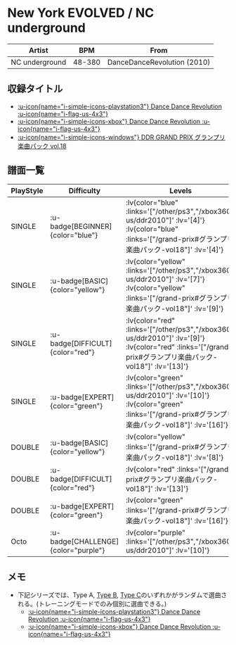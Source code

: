 # New York EVOLVED / NC underground

|Artist|BPM|From|
|------|---|----|
|NC underground|48-380|DanceDanceRevolution (2010)|

## 収録タイトル

- [ :u-icon{name="i-simple-icons-playstation3"} Dance Dance Revolution :u-icon{name="i-flag-us-4x3"} ](/other/ps3)
- [ :u-icon{name="i-simple-icons-xbox"} Dance Dance Revolution :u-icon{name="i-flag-us-4x3"} ](/xbox360-us/ddr2010)
- [ :u-icon{name="i-simple-icons-windows"} DDR GRAND PRIX グランプリ楽曲パック vol.18](/grand-prix#グランプリ楽曲パック-vol18)

## 譜面一覧

|PlayStyle|Difficulty|Levels|Notes|Movie|
|---------|----------|------|-----|-----|
|SINGLE| :u-badge[BEGINNER]{color="blue"} | :lv{color="blue" :links='["/other/ps3","/xbox360-us/ddr2010"]' :lv='[4]'}  :lv{color="blue" :links='["/grand-prix#グランプリ楽曲パック-vol18"]' :lv='[4]'} |109/17||
|SINGLE| :u-badge[BASIC]{color="yellow"} | :lv{color="yellow" :links='["/other/ps3","/xbox360-us/ddr2010"]' :lv='[7]'}  :lv{color="yellow" :links='["/grand-prix#グランプリ楽曲パック-vol18"]' :lv='[9]'} |238/30||
|SINGLE| :u-badge[DIFFICULT]{color="red"} | :lv{color="red" :links='["/other/ps3","/xbox360-us/ddr2010"]' :lv='[9]'}  :lv{color="red" :links='["/grand-prix#グランプリ楽曲パック-vol18"]' :lv='[13]'} |437/45||
|SINGLE| :u-badge[EXPERT]{color="green"} | :lv{color="green" :links='["/other/ps3","/xbox360-us/ddr2010"]' :lv='[10]'}  :lv{color="green" :links='["/grand-prix#グランプリ楽曲パック-vol18"]' :lv='[16]'} |573/85||
|DOUBLE| :u-badge[BASIC]{color="yellow"} | :lv{color="yellow" :links='["/grand-prix#グランプリ楽曲パック-vol18"]' :lv='[8]'} |233/34||
|DOUBLE| :u-badge[DIFFICULT]{color="red"} | :lv{color="red" :links='["/grand-prix#グランプリ楽曲パック-vol18"]' :lv='[13]'} |401/46||
|DOUBLE| :u-badge[EXPERT]{color="green"} | :lv{color="green" :links='["/grand-prix#グランプリ楽曲パック-vol18"]' :lv='[16]'} |598/30||
|Octo| :u-badge[CHALLENGE]{color="purple"} | :lv{color="purple" :links='["/other/ps3","/xbox360-us/ddr2010"]' :lv='[10]'} |||

## メモ

- 下記シリーズでは、Type A, [Type B](/other/ps3/new-york-evolved-type-b), [Type C](/other/ps3/new-york-evolved-type-c)のいずれかがランダムで選曲される。(トレーニングモードでのみ個別に選曲できる。)
  - [ :u-icon{name="i-simple-icons-playstation3"} Dance Dance Revolution :u-icon{name="i-flag-us-4x3"} ](/other/ps3)
  - [ :u-icon{name="i-simple-icons-xbox"} Dance Dance Revolution :u-icon{name="i-flag-us-4x3"} ](/xbox360-us/ddr2010)
